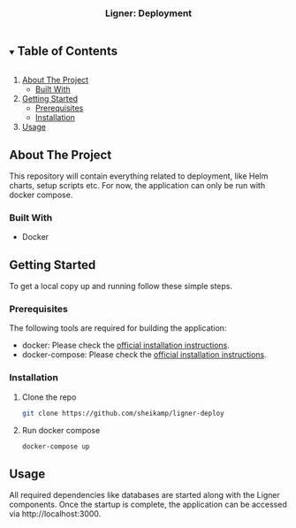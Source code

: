 
<h3 align="center">Ligner: Deployment</h3>

<!-- TABLE OF CONTENTS -->
<details open="open">
  <summary><h2 style="display: inline-block">Table of Contents</h2></summary>
  <ol>
    <li>
      <a href="#about-the-project">About The Project</a>
      <ul>
        <li><a href="#built-with">Built With</a></li>
      </ul>
    </li>
    <li>
      <a href="#getting-started">Getting Started</a>
      <ul>
        <li><a href="#prerequisites">Prerequisites</a></li>
        <li><a href="#installation">Installation</a></li>
      </ul>
    </li>
    <li><a href="#usage">Usage</a></li>
  </ol>
</details>



<!-- ABOUT THE PROJECT -->
## About The Project

This repository will contain everything related to deployment, like Helm charts, setup scripts etc.
For now, the application can only be run with docker compose.


### Built With

* Docker

<!-- GETTING STARTED -->
## Getting Started

To get a local copy up and running follow these simple steps.

### Prerequisites

The following tools are required for building the application:
* docker: Please check the [official installation instructions](https://docs.docker.com/get-docker/).
* docker-compose: Please check the [official installation instructions](https://docs.docker.com/compose/install/).


### Installation

1. Clone the repo
   ```sh
   git clone https://github.com/sheikamp/ligner-deploy
   ```
2. Run docker compose
   ```sh
   docker-compose up
   ```


<!-- USAGE EXAMPLES -->
## Usage

All required dependencies like databases are started along with the Ligner components.
Once the startup is complete, the application can be accessed via http://localhost:3000.
